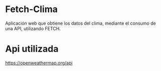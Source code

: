 # Fetch-Clima
Aplicación web que obtiene los datos del clima, mediante el consumo de una API, utilizando FETCH.

# Api utilizada

https://openweathermap.org/api
